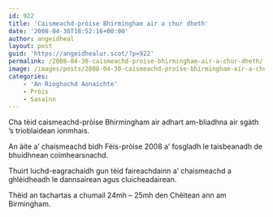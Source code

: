 ```yaml
---
id: 922
title: 'Caismeachd-pròise Bhirmingham air a chur dheth'
date: '2008-04-30T18:52:16+00:00'
author: angeidheal
layout: post
guid: 'https://angeidhealur.scot/?p=922'
permalink: /2008-04-30-caismeachd-proise-bhirmingham-air-a-chur-dheth/
image: /images/posts/2008-04-30-caismeachd-proise-bhirmingham-air-a-chur-dheth.webp
categories:
    - 'An Rìoghachd Aonaichte'
    - Pròis
    - Sasainn
---
```


Cha tèid caismeachd-pròise Bhirmingham air adhart am-bliadhna air sgàth ’s trioblaidean ionmhais.

An àite a’ chaismeachd bidh Fèis-pròise 2008 a’ fosgladh le taisbeanadh de bhuidhnean coimhearsnachd.

Thuirt luchd-eagrachaidh gun tèid faireachdainn a’ chaismeachd a ghlèidheadh le dannsairean agus cluicheadairean.

Thèid an tachartas a chumail 24mh – 25mh den Chèitean ann am Birmingham.
